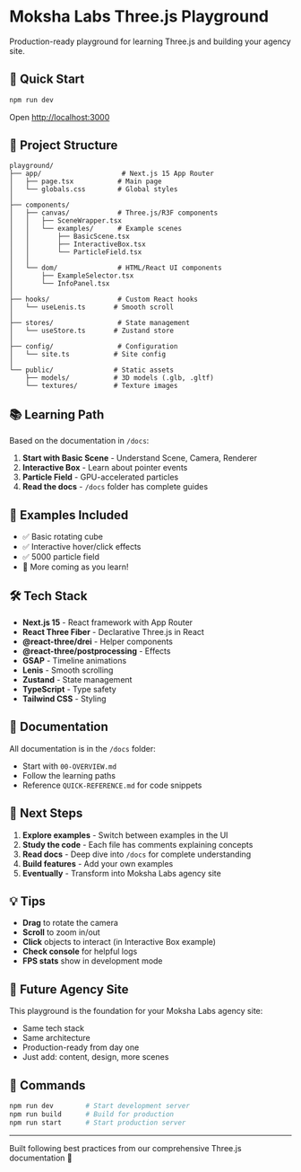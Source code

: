 # Moksha Labs Three.js Playground

Production-ready playground for learning Three.js and building your agency site.

## 🚀 Quick Start

```bash
npm run dev
```

Open [http://localhost:3000](http://localhost:3000)

## 📁 Project Structure

```
playground/
├── app/                    # Next.js 15 App Router
│   ├── page.tsx           # Main page
│   └── globals.css        # Global styles
│
├── components/
│   ├── canvas/            # Three.js/R3F components
│   │   ├── SceneWrapper.tsx
│   │   └── examples/      # Example scenes
│   │       ├── BasicScene.tsx
│   │       ├── InteractiveBox.tsx
│   │       └── ParticleField.tsx
│   │
│   └── dom/               # HTML/React UI components
│       ├── ExampleSelector.tsx
│       └── InfoPanel.tsx
│
├── hooks/                 # Custom React hooks
│   └── useLenis.ts       # Smooth scroll
│
├── stores/                # State management
│   └── useStore.ts       # Zustand store
│
├── config/                # Configuration
│   └── site.ts           # Site config
│
└── public/               # Static assets
    ├── models/           # 3D models (.glb, .gltf)
    └── textures/         # Texture images
```

## 📚 Learning Path

Based on the documentation in `/docs`:

1. **Start with Basic Scene** - Understand Scene, Camera, Renderer
2. **Interactive Box** - Learn about pointer events
3. **Particle Field** - GPU-accelerated particles
4. **Read the docs** - `/docs` folder has complete guides

## 🎨 Examples Included

- ✅ Basic rotating cube
- ✅ Interactive hover/click effects
- ✅ 5000 particle field
- 🚧 More coming as you learn!

## 🛠️ Tech Stack

- **Next.js 15** - React framework with App Router
- **React Three Fiber** - Declarative Three.js in React
- **@react-three/drei** - Helper components
- **@react-three/postprocessing** - Effects
- **GSAP** - Timeline animations
- **Lenis** - Smooth scrolling
- **Zustand** - State management
- **TypeScript** - Type safety
- **Tailwind CSS** - Styling

## 📖 Documentation

All documentation is in the `/docs` folder:

- Start with `00-OVERVIEW.md`
- Follow the learning paths
- Reference `QUICK-REFERENCE.md` for code snippets

## 🎯 Next Steps

1. **Explore examples** - Switch between examples in the UI
2. **Study the code** - Each file has comments explaining concepts
3. **Read docs** - Deep dive into `/docs` for complete understanding
4. **Build features** - Add your own examples
5. **Eventually** - Transform into Moksha Labs agency site

## 💡 Tips

- **Drag** to rotate the camera
- **Scroll** to zoom in/out
- **Click** objects to interact (in Interactive Box example)
- **Check console** for helpful logs
- **FPS stats** show in development mode

## 🚀 Future Agency Site

This playground is the foundation for your Moksha Labs agency site:

- Same tech stack
- Same architecture
- Production-ready from day one
- Just add: content, design, more scenes

## 📝 Commands

```bash
npm run dev        # Start development server
npm run build      # Build for production
npm run start      # Start production server
```

---

Built following best practices from our comprehensive Three.js documentation 🎨
